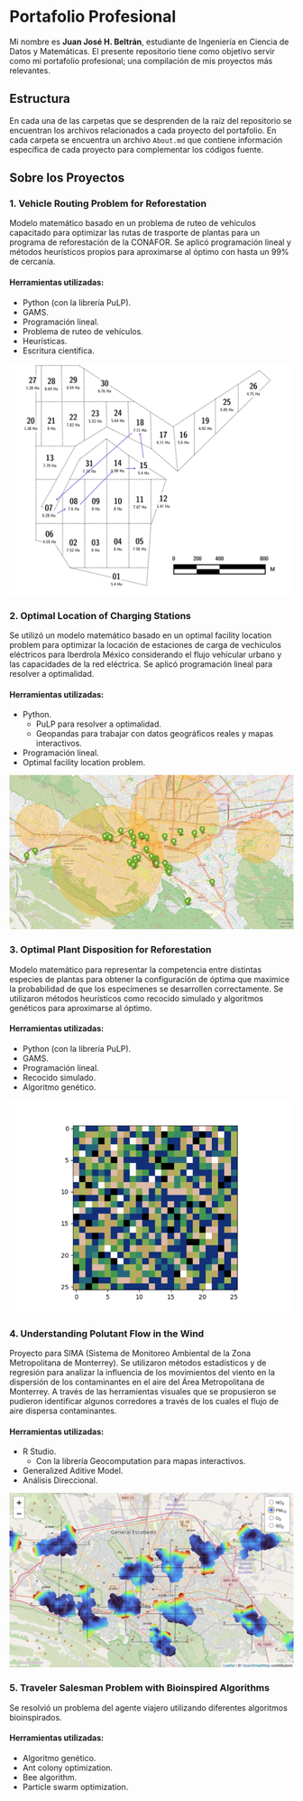 # Portafolio Profesional

Mi nombre es **Juan José H. Beltrán**, estudiante de Ingeniería en Ciencia de Datos y Matemáticas. El presente repositorio tiene como objetivo servir como mi portafolio profesional; una compilación de mis proyectos más relevantes.

## Estructura

En cada una de las carpetas que se desprenden de la raíz del repositorio se encuentran los archivos relacionados a cada proyecto del portafolio. En cada carpeta se encuentra un archivo `About.md` que contiene información específica de cada proyecto para complementar los códigos fuente.


## Sobre los Proyectos

### 1. Vehicle Routing Problem for Reforestation

Modelo matemático basado en un problema de ruteo de vehículos capacitado para optimizar las rutas de trasporte de plantas para un programa de reforestación de la CONAFOR. Se aplicó programación lineal y métodos heurísticos propios para aproximarse al óptimo con hasta un 99% de cercanía.

#### Herramientas utilizadas:

- Python (con la librería PuLP).
- GAMS.
- Programación lineal.
- Problema de ruteo de vehículos.
- Heurísticas.
- Escritura científica.

<p align = "center">
    <img src="./1. Vehicle Routing Problem for Reforestation/Article/Sources/Route03-A.jpg">
<p>

### 2. Optimal Location of Charging Stations

Se utilizó un modelo matemático basado en un optimal facility location problem para optimizar la locación de estaciones de carga de vechículos eléctricos para Iberdrola México considerando el flujo vehícular urbano y las capacidades de la red eléctrica. Se aplicó programación lineal para resolver a optimalidad.

#### Herramientas utilizadas:

- Python.
    - PuLP para resolver a optimalidad.
    - Geopandas para trabajar con datos geográficos reales y mapas interactivos.
- Programación lineal.
- Optimal facility location problem.

<p align = "center">
    <img src="./2. Optimal Location of Charging Stations/Media/Example.png">
<p>

### 3. Optimal Plant Disposition for Reforestation

Modelo matemático para representar la competencia entre distintas especies de plantas para obtener la configuración de óptima que maximice la probabilidad de que los especímenes se desarrollen correctamente. Se utilizaron métodos heurísticos como recocido simulado y algoritmos genéticos para aproximarse al óptimo.

#### Herramientas utilizadas:

- Python (con la librería PuLP).
- GAMS.
- Programación lineal.
- Recocido simulado.
- Algoritmo genético.

<p align = "center">
    <img src="./3. Optimal Disposition for Reforestation/Recocido Simulado/soluciones/out66.png">
<p>

### 4. Understanding Polutant Flow in the Wind

Proyecto para SIMA (Sistema de Monitoreo Ambiental de la Zona Metropolitana de Monterrey). Se utilizaron métodos estadísticos y de regresión para analizar la influencia de los movimientos del viento en la dispersión de los contaminantes en el aire del Área Metropolitana de Monterrey. A través de las herramientas visuales que se propusieron se pudieron identificar algunos corredores a través de los cuales el flujo de aire dispersa contaminantes.

#### Herramientas utilizadas:

- R Studio.
    - Con la librería Geocomputation para mapas interactivos.
- Generalized Aditive Model.
- Análisis Direccional.

<p align = "center">
    <img src="./4. Understanding Pollutant Flow in the Wind/Dispersion Maps of Contaminants in MTY/WinterPM10.png">
<p>

### 5. Traveler Salesman Problem with Bioinspired Algorithms

Se resolvió un problema del agente viajero utilizando diferentes algoritmos bioinspirados.

#### Herramientas utilizadas:

- Algoritmo genético.
- Ant colony optimization.
- Bee algorithm.
- Particle swarm optimization.

